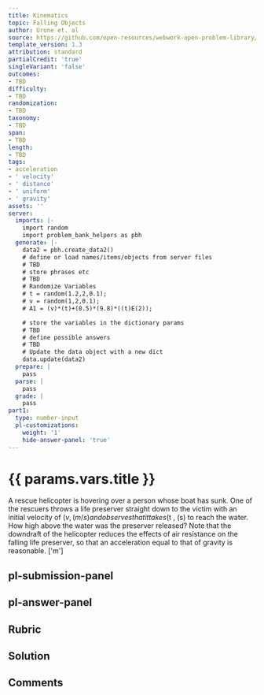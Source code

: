 ```yaml
---
title: Kinematics
topic: Falling Objects
author: Urone et. al
source: https://github.com/open-resources/webwork-open-problem-library/tree/master/Contrib/BrockPhysics/College_Physics_Urone/2.Kinematics/NU_U17-2-07-004.pg
template_version: 1.3
attribution: standard
partialCredit: 'true'
singleVariant: 'false'
outcomes:
- TBD
difficulty:
- TBD
randomization:
- TBD
taxonomy:
- TBD
span:
- TBD
length:
- TBD
tags:
- acceleration
- ' velocity'
- ' distance'
- ' uniform'
- ' gravity'
assets: ''
server:
  imports: |-
    import random
    import problem_bank_helpers as pbh
  generate: |-
    data2 = pbh.create_data2()
    # define or load names/items/objects from server files
    # TBD
    # store phrases etc
    # TBD
    # Randomize Variables
    # t = random(1.2,2,0.1);
    # v = random(1,2,0.1);
    # A1 = (v)*(t)+(0.5)*(9.8)*((t)E(2));

    # store the variables in the dictionary params
    # TBD
    # define possible answers
    # TBD
    # Update the data object with a new dict
    data.update(data2)
  prepare: |
    pass
  parse: |
    pass
  grade: |
    pass
part1:
  type: number-input
  pl-customizations:
    weight: '1'
    hide-answer-panel: 'true'
---
```


# {{ params.vars.title }} 


A rescue helicopter is hovering over a person whose boat has sunk. One of the rescuers throws a life preserver straight down to the victim with an initial velocity of ($v , (m/s) and observes that it takes ($t , (s) to reach the water. How high above the water was the preserver released? Note that the downdraft of the helicopter reduces the effects of air resistance on the falling life preserver, so that an acceleration equal to that of gravity is reasonable.
['m']

## pl-submission-panel 


## pl-answer-panel 


## Rubric 


## Solution 


## Comments 


